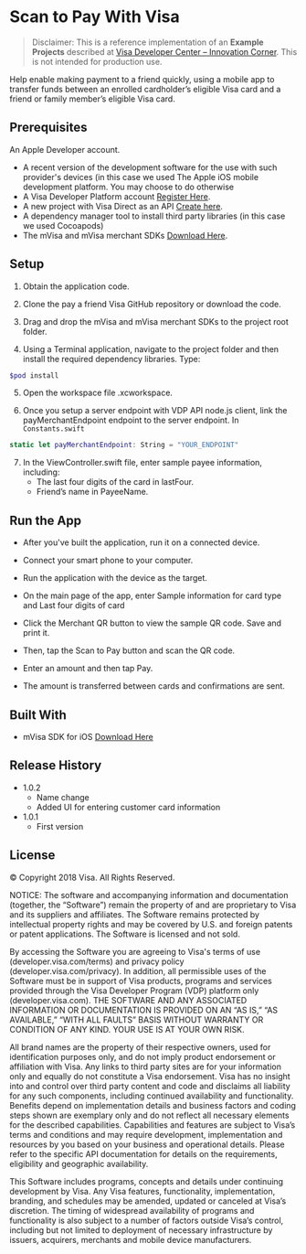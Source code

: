 # Scan to Pay With Visa
> Disclaimer: This is a reference implementation of an **Example Projects** described at [Visa Developer Center – Innovation Corner](https://developer.visa.com/innovation-corner). This is not intended for production use.

Help enable making payment to a friend quickly, using a mobile app to transfer funds between an enrolled cardholder’s eligible Visa card and a friend or family member’s eligible Visa card.


## Prerequisites
An Apple Developer account. 
- A recent version of the development software for the use with such provider's devices (in this case we used The Apple iOS mobile development platform. You may choose to do otherwise 
- A Visa Developer Platform account [Register Here].
- A new project with Visa Direct as an API [Create here].
- A dependency manager tool to install third party libraries (in this case we used Cocoapods) 
- The mVisa and mVisa merchant SDKs [Download Here].

## Setup
1.  Obtain the application code.

2.  Clone the pay a friend Visa GitHub repository or download the code.

3.  Drag and drop the mVisa and mVisa merchant SDKs to the project root folder.

4.  Using a Terminal application, navigate to the project folder and then install the required dependency libraries. Type:

```sh
$pod install
```

5. Open the workspace file .xcworkspace.

6. Once you setup a server endpoint with VDP API node.js client, link the payMerchantEndpoint endpoint to the server endpoint. In `Constants.swift`
```swift
static let payMerchantEndpoint: String = "YOUR_ENDPOINT"
```
7. In the ViewController.swift file, enter sample payee information, including:
     - The last four digits of the card in lastFour.
     - Friend’s name in PayeeName.


## Run the App
- After you've built the application, run it on a connected device.
- Connect your smart phone to your computer.
- Run the application with the device as the target.
- On the main page of the app, enter Sample information for card type and Last four digits of card 
- Click the Merchant QR button to view the sample QR code. Save and print it.
- Then, tap the Scan to Pay button and scan the QR code.
- Enter an amount and then tap Pay.
- The amount is transferred between cards and confirmations are sent.


   [Register Here]: <https://developer.visa.com/portal/#users/new>
   [Create here]: <https://developer.visa.com/vdpguide#create_project>
   [Download Here]: <https://developer.visa.com/capabilities/visa_direct/docs#using_mvisa_sdk>
   [Setup Instructions]: <https://cocoapods.org/>

## Built With
- mVisa SDK for iOS [Download Here]

## Release History


* 1.0.2
    * Name change
    * Added UI for entering customer card information
* 1.0.1
    * First version

## License

© Copyright 2018 Visa. All Rights Reserved.

NOTICE: The software and accompanying information and documentation (together, the “Software”) remain the property of and are proprietary to Visa and its suppliers and affiliates. The Software remains protected by intellectual property rights and may be covered by U.S. and foreign patents or patent applications. The Software is licensed and not sold.

By accessing the Software you are agreeing to Visa's terms of use (developer.visa.com/terms) and privacy policy (developer.visa.com/privacy). In addition, all permissible uses of the Software must be in support of Visa products, programs and services provided through the Visa Developer Program (VDP) platform only (developer.visa.com). THE SOFTWARE AND ANY ASSOCIATED INFORMATION OR DOCUMENTATION IS PROVIDED ON AN “AS IS,” “AS AVAILABLE,” “WITH ALL FAULTS” BASIS WITHOUT WARRANTY OR CONDITION OF ANY KIND. YOUR USE IS AT YOUR OWN RISK.

All brand names are the property of their respective owners, used for identification purposes only, and do not imply product endorsement or affiliation with Visa. Any links to third party sites are for your information only and equally do not constitute a Visa endorsement. Visa has no insight into and control over third party content and code and disclaims all liability for any such components, including continued availability and functionality. Benefits depend on implementation details and business factors and coding steps shown are exemplary only and do not reflect all necessary elements for the described capabilities. Capabilities and features are subject to Visa’s terms and conditions and may require development, implementation and resources by you based on your business and operational details. Please refer to the specific API documentation for details on the requirements, eligibility and geographic availability.

This Software includes programs, concepts and details under continuing development by Visa. Any Visa features, functionality, implementation, branding, and schedules may be amended, updated or canceled at Visa’s discretion. The timing of widespread availability of programs and functionality is also subject to a number of factors outside Visa’s control, including but not limited to deployment of necessary infrastructure by issuers, acquirers, merchants and mobile device manufacturers.


   [Register Here]: <https://developer.visa.com/portal/#users/new>
   [Create here]: <https://developer.visa.com/vdpguide#create_project>
   [Download Here]: <https://developer.visa.com/capabilities/visa_direct/docs#using_mvisa_sdk>
   [Setup Instructions]: <https://cocoapods.org/>
   [Github Page]: <https://github.com/Alamofire/Alamofire>


